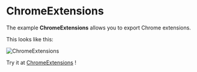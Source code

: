 # ChromeExtensions

The example **ChromeExtensions** allows you to export Chrome extensions.

This looks like this:

 ![ChromeExtensions](/img/examples/ChromeExtensions.png) 

Try it at <a href='/../automation/loadexample/ChromeExtensions' target='_blank'>ChromeExtensions</a> !



